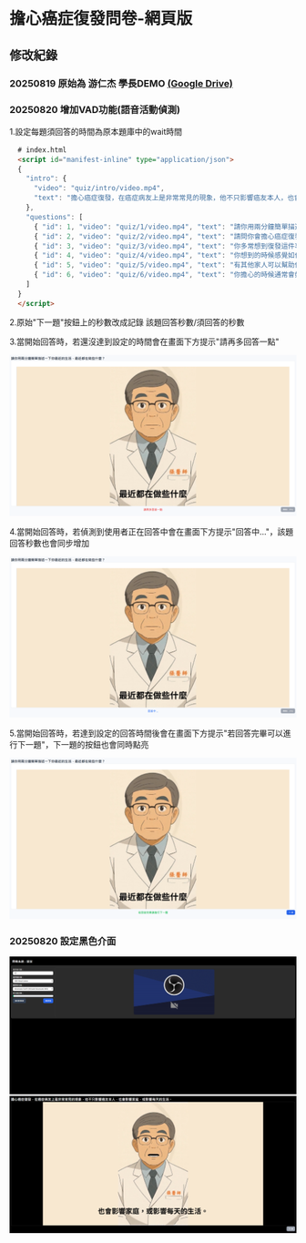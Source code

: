 # 擔心癌症復發問卷-網頁版

## 修改紀錄

### 20250819 原始為 游仁杰 學長DEMO [(Google Drive)](https://drive.google.com/file/d/1Vf-h6VXhsC2G-Ob-N52I24AiJyYoxLzG/view?usp=drivesdk)

### 20250820 增加VAD功能(語音活動偵測)

1.設定每題須回答的時間為原本題庫中的wait時間

```html
  # index.html
  <script id="manifest-inline" type="application/json">
  {
    "intro": {
      "video": "quiz/intro/video.mp4",
      "text": "擔心癌症復發，在癌症病友上是非常常見的現象，他不只影響癌友本人，也會影響家庭，或影響每天的生活。"
    },
    "questions": [
      { "id": 1, "video": "quiz/1/video.mp4", "text": "請你用兩分鐘簡單描述一下你最近的生活，最近都在做些什麼？", "wait": 5 },
      { "id": 2, "video": "quiz/2/video.mp4", "text": "請問你會擔心癌症復發嗎？一分不會、十分非常嚴重，你覺得你有幾分？", "wait": 5 },
      { "id": 3, "video": "quiz/3/video.mp4", "text": "你多常想到復發這件事？", "wait": 5 },
      { "id": 4, "video": "quiz/4/video.mp4", "text": "你想到的時候感覺如何？想到時會影響日常生活嗎？生活中有哪些狀況會讓你擔心？", "wait": 5 },
      { "id": 5, "video": "quiz/5/video.mp4", "text": "有其他家人可以幫助你嗎？有其他人可以幫助你嗎？醫療團隊可以如何幫助你呢？你希望醫療團隊可以提供哪些幫忙？", "wait": 5 },
      { "id": 6, "video": "quiz/6/video.mp4", "text": "你擔心的時候通常會如何處理？通常怎麼做對你有幫助，或哪些是沒有幫助？", "wait": 5 }
    ]
  }
  </script>
```

2.原始"下一題"按鈕上的秒數改成記錄 該題回答秒數/須回答的秒數

3.當開始回答時，若還沒達到設定的時間會在畫面下方提示"請再多回答一點"

![image](https://github.com/HankLiu5110/audio_form-web_version/blob/master/image/%E8%AB%8B%E5%86%8D%E5%9B%9E%E7%AD%94%E4%B8%80%E9%BB%9E.png)

4.當開始回答時，若偵測到使用者正在回答中會在畫面下方提示"回答中..."，該題回答秒數也會同步增加

![image](https://github.com/HankLiu5110/audio_form-web_version/blob/master/image/%E5%9B%9E%E7%AD%94%E4%B8%AD.png)

5.當開始回答時，若達到設定的回答時間後會在畫面下方提示"若回答完畢可以進行下一題"，下一題的按鈕也會同時點亮

![image](https://github.com/HankLiu5110/audio_form-web_version/blob/master/image/%E8%8B%A5%E5%9B%9E%E7%AD%94%E5%AE%8C%E7%95%A2%E5%8F%AF%E4%BB%A5%E9%80%B2%E8%A1%8C%E4%B8%8B%E4%B8%80%E9%A1%8C.png)

### 20250820 設定黑色介面

![image](https://github.com/HankLiu5110/audio_form-web_version/blob/master/image/change-to-dark-mode_setting_page.png)
![image](https://github.com/HankLiu5110/audio_form-web_version/blob/master/image/change-to-dark-mode_question_page.png)
